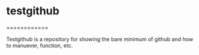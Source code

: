 # testgithub
============

Testgithub is a repository for showing the bare minimum of github and how to manuever, function, etc.

